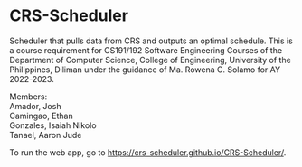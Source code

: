 # CRS-Scheduler

Scheduler that pulls data from CRS and outputs an optimal schedule.
This is a course requirement for CS191/192 Software Engineering Courses of the Department of Computer Science, College of Engineering, University of the Philippines, Diliman under the guidance of Ma. Rowena C. Solamo for AY 2022-2023.

Members: \
Amador, Josh \
Camingao, Ethan \
Gonzales, Isaiah Nikolo \
Tanael, Aaron Jude

To run the web app, go to https://crs-scheduler.github.io/CRS-Scheduler/.

